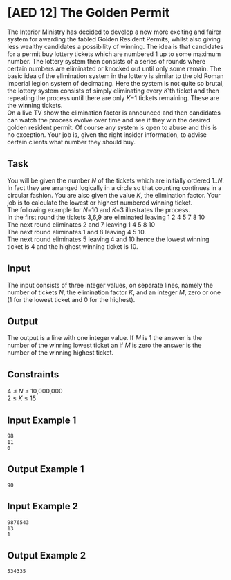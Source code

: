 # [AED 12] The Golden Permit

The Interior Ministry has decided to develop a new more exciting and fairer system for awarding the fabled Golden Resident Permits, whilst also giving less wealthy candidates a possibility of winning. The idea is that candidates for a permit buy lottery tickets which are numbered 1 up to some maximum number. The lottery system then consists of a series of rounds where certain numbers are eliminated or knocked out until only some remain.
The basic idea of the elimination system in the lottery is similar to the old Roman imperial legion system of decimating. Here the system is not quite so brutal, the lottery system consists of simply eliminating every $K$’th ticket and then repeating the process until there are only $K$−1 tickets remaining. These are the winning tickets.\
On a live TV show the elimination factor is announced and then candidates can watch the process evolve over time and see if they win the desired golden resident permit. Of course any system is open to abuse and this is no exception. Your job is, given the right insider information, to advise certain clients what number they should buy.

## Task

You will be given the number $N$ of the tickets which are initially ordered 1..$N$. In fact they are arranged logically in a circle so that counting continues in a circular fashion. You are also given the value $K$, the elimination factor. Your job is to calculate the lowest or highest numbered winning ticket.\
The following example for $N$=10 and $K$=3 illustrates the process.\
In the first round the tickets 3,6,9 are eliminated leaving 1 2 4 5 7 8 10\
The next round eliminates 2 and 7 leaving 1 4 5 8 10\
The next round eliminates 1 and 8 leaving 4 5 10.\
The next round eliminates 5 leaving 4 and 10 hence the lowest winning ticket is 4 and the highest winning ticket is 10.

## Input

The input consists of three integer values, on separate lines, namely the number of tickets $N$, the elimination factor $K$, and an integer $M$, zero or one (1 for the lowest ticket and 0 for the highest).

## Output

The output is a line with one integer value. If $M$ is 1 the answer is the number of the winning lowest ticket an if $M$ is zero the answer is the number of the winning highest ticket.

## Constraints

4 ≤ $N$ ≤ 10,000,000\
2 ≤ $K$ ≤ 15

## Input Example 1

```
98
11
0
```

## Output Example 1

```
90
```

## Input Example 2

```
9876543
13
1
```

## Output Example 2

```
534335
```
